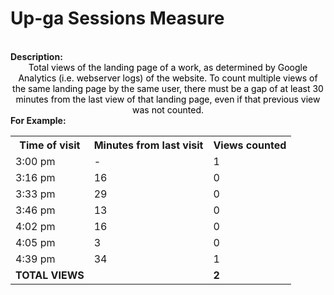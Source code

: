 <style>
@media (min-width: 980px) {
    .md-nav, .md-sidebar {
      display: none!important;
    }
}
</style>

# Up-ga Sessions Measure

<div id="value-display"></div>
<br>
<strong>Description:</strong>
<div class="tile-1" style="text-align:center; color:black">
Total views of the landing page of a work, as determined by Google Analytics (i.e. webserver logs) of the website. To count multiple views of the same landing page by the same user, there must be a gap of at least 30 minutes from the last view of that landing page, even if that previous view was not counted.
</div>

<strong>
For Example:
</strong>

<div  style="text-align:center; color:black">
<table>
    <tr>
        <th>Time of visit</th>
        <th>Minutes from last visit</th>
        <th>Views counted</th>
    </tr>
    <tr>
        <td>3:00 pm</td>
        <td>-</td>
        <td>1</td>
    </tr>
    <tr>
        <td>3:16 pm</td>
        <td>16</td>
        <td>0</td>
    </tr>
    <tr>
        <td>3:33 pm</td>
        <td>29</td>
        <td>0</td>
    </tr>
    <tr>
        <td>3:46 pm</td>
        <td>13</td>
        <td>0</td>
    </tr>
    <tr>
        <td>4:02 pm</td>
        <td>16</td>
        <td>0</td>
    </tr>
    <tr>
        <td>4:05 pm</td>
        <td>3</td>
        <td>0</td>
    </tr>
    <tr>
        <td>4:39 pm</td>
        <td>34</td>
        <td>1</td>
    </tr>
    <tr>
        <td><strong>TOTAL VIEWS</strong></td>
        <td></td>
        <td><strong>2</strong></td>
    </tr>
</table>
</div>

<script>
document.getElementById('value-display').innerHTML = `
  <h2><strong>up-ga/sessions/v1</strong></h2></br>
  <strong>Source <span class="tooltip"><i class="fa-solid fa-circle-info"></i> <span class="tooltiptext">Not all platforms use the same parameters to measure the same thing, so it is important to differentiate the platform we are collecting data from.</span></span> :</strong> Ubiquity Press </br>
  <strong>Type <span class="tooltip"><i class="fa-solid fa-circle-info"></i> <span class="tooltiptext">Not all measures represent the same event, some platforms report the number of people who accessed a publication (e.g. users, session), others the number of times a resource was seen (e.g. views). For clarity, each of the measures described here will include its type.</span></span> :</strong> references</br>
  <strong>Version <span class="tooltip"><i class="fa-solid fa-circle-info"></i> <span class="tooltiptext">Data providers and/or collectors may want to modify their definition of e.g. a view or a session. In order to ensure changes in these definitions are differentiated, we use versioning.</span></span> :</strong> 1
`;
</script>
